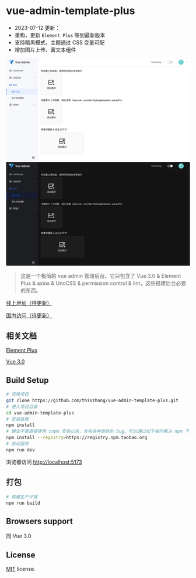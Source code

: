 # vue-admin-template-plus

- 2023-07-12 更新：
- 重构，更新 `Element Plus` 等到最新版本
- 支持暗黑模式，主题通过 CSS 变量可配
- 增加图片上传、富文本组件

![Light](./screenshots/light.jpg)
![Light](./screenshots/dark.jpg)

> 这是一个极简的 vue admin 管理后台。它只包含了 Vue 3.0 & Element Plus & axios & UnoCSS & permission control & lint，这些搭建后台必要的东西。

[线上地址（待更新）](https://thiszhong.github.io/vue-admin-template-plus)

[国内访问（待更新）](https://thiszhong.gitee.io/vue-admin-template-plus)

## 相关文档

[Element Plus](https://element-plus.gitee.io/#/zh-CN/component/installation)

[Vue 3.0](https://v3.cn.vuejs.org/)

## Build Setup

```bash
# 克隆项目
git clone https://github.com/thiszhong/vue-admin-template-plus.git
# 进入项目目录
cd vue-admin-template-plus
# 安装依赖
npm install
# 建议不要直接使用 cnpm 安装以来，会有各种诡异的 bug。可以通过如下操作解决 npm 下载速度慢的问题
npm install --registry=https://registry.npm.taobao.org
# 启动服务
npm run dev
```

浏览器访问 [http://localhost:5173](http://localhost:5173)

## 打包

```bash
# 构建生产环境
npm run build
```

## Browsers support

同 Vue 3.0

## License

[MIT](https://github.com/thiszhong/vue-admin-template-plus/blob/master/LICENSE) license.
